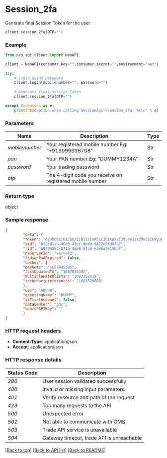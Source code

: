 # **Session_2fa**
Generate final Session Token for the user

```python
client.session_2fa(OTP="")
```

### Example

```python
from neo_api_client import NeoAPI

client = NeoAPI(consumer_key="",consumer_secret="",environment="uat")
				
try:
    # Login using password
    client.login(mobilenumber="", password="")
    
    # Generate final Session Token
    client.session_2fa(OTP="")
	
except Exception as e:
    print("Exception when calling SessionApi->session_2fa: %s\n" % e)
```

### Parameters


| Name           | Description                                                        | Type   |
|----------------|--------------------------------------------------------------------|--------|
| *mobilenumber* | Your registered mobile number Eg: "+919999996708"                  | Str    |
| *pan*          | Your PAN number Eg: “DUMMY1234A”                                   | Str    |
| *password*     | Your trading password                                              | Str    |
| *otp*          | The 4-digit code you receive on registered mobile number           | Str    | 


### Return type

object

### Sample response

```json
{
        "data": {
        "token": "eyJhbGciOiJSUzI1NiIsInR5cCI6IkpXVCJ9.eyJzY29wZSI6WyJWaWV3Il0sImV4cCI6MTY4Nzk3NzAwMCwianRpIjoiYzgyMzY2NjAtODkyNy00NzQ0LTk5YmQtMTAyNmRkYTA3MzUzIiwiaWF0IjoxNjg3OTQ2NDQyLCJpc3MiOiJsb2dpbi1zZXJ2aWNlIiwic3ViIjoiYTRlOGE5YzAtZmYyZi0xMWViLTlhMDMtMDI0MmFjMTMwMDAzIiwidWNjIjoiRDIwMTQiLCJuYXAiOiJEVU1NWTExMDVBIiwiZmV0Y2hjYWNoaW5ncnVsZSI6MCwiY2F0ZWdvcmlzYXRpb24iOiIifQ.PRDxhHjdAD2Z_hl3BF_-72l2uds5TzlAEyk57v9BgSnlUZrZ6S9khLi4l8Nfz1zNvwYHqwMPe4Gto6sXnbzbwim-U5c5dDey1hklLTD3kAb6y3bqSR-JcpdvpSGQQ6JVkxckKs_4qDgKEY-0qwnF6jtpB2D_CV0LCKMXfYWNBadZW9-cLLZkIc_C8n6DksyLQF2BWXbTUl6fEb9zSW7GYqI40YLB0q-FZgrOR7dfb3mNtJ4R4oQbeKf0GmR726JWcd3iOqVfFIzHUJvAeVu8FrjWEJfkxjPWf71BU5d_YAUYgtHvRxCweetuZqwa2HNN9xHTsNqr6FJdo3W4lhMp1g",
        "sid": "8f8cd1ab-46e6-41cc-9bdd-9412c5fd4fb7",
        "rid": "69404582-871b-4de8-8fdd-e3e6a5e15bbf",
        "hsServerId": "server2",
        "isUserPwdExpired": false,
        "caches": {
        "baskets": "1687845385",
        "lastUpdatedTS": "1687845385",
        "multiplewatchlists": "1683352919",
        "techchartpreferences": "1683528608"
        },
        "ucc": "ABCD0",
        "greetingName": "DUMMY",
        "isTrialAccount": false,
        "dataCenter": "gdc",
        "searchAPIKey": ""
        }
}
```

### HTTP request headers

 - **Content-Type**: application/json
 - **Accept**: application/json

### HTTP response details

| Status Code | Description                               |
|-------------|-------------------------------------------|
| *200*       | User session validated successfully       |
| *400*       | Invalid or missing input parameters       |
| *401*       | Verify resource and path of the request   |
| *429*       | Too many requests to the API              |
| *500*       | Unexpected error                          |
| *502*       | Not able to communicate with OMS          |
| *503*       | Trade API service is unavailable          |
| *504*       | Gateway timeout, trade API is unreachable |

[[Back to top]](#) [[Back to API list]](../README.md#documentation-for-api-endpoints) [[Back to README]](../README.md)
